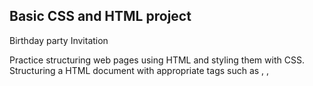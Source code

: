 ## Basic CSS and HTML project

Birthday party Invitation

Practice structuring web pages using HTML and styling them with CSS.
Structuring a HTML document with appropriate tags such as <html>, <head>, <title>, <section>, <div>, <form> and <body>.
Create a basic CSS file named styles.css using CSS properties such as font-family, color, background-color, margin, padding, border, text-align, etc.
